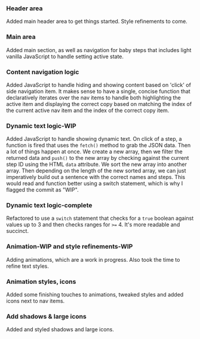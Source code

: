 ### Header area

Added main header area to get things started. Style refinements to come.

### Main area

Added main section, as well as navigation for baby steps that includes light vanilla JavaScript
to handle setting active state.

### Content navigation logic

Added JavaScript to handle hiding and showing content based on 'click' of side navigation item. It makes sense to have
a single, concise function that declaratively iterates over the nav items to handle both highlighting the active item and displaying the correct copy based on matching the index of the current active nav item and the index of the correct copy item.

### Dynamic text logic-WIP

Added JavaScript to handle showing dynamic text. On click of a step, a function is fired that uses the `fetch()` method to grab the JSON data. Then a lot of things happen at once. We create a new array, then we filter the returned data and `push()` to the new array by checking against the current step ID using the HTML `data` attribute. We sort the new array into another array. Then depending on the length of the new sorted array, we can just imperatively build out a sentence with the correct names and steps. This would read and function better using a switch statement, which is why I flagged the commit as "WIP".

### Dynamic text logic-complete

Refactored to use a `switch` statement that checks for a `true` boolean against values up to 3 and then checks ranges for `>=` 4. It's more readable and succinct.

### Animation-WIP and style refinements-WIP

Adding animations, which are a work in progress. Also took the time to refine text styles.

### Animation styles, icons

Added some finishing touches to animations, tweaked styles and added icons next to nav items.

### Add shadows & large icons

Added and styled shadows and large icons.
